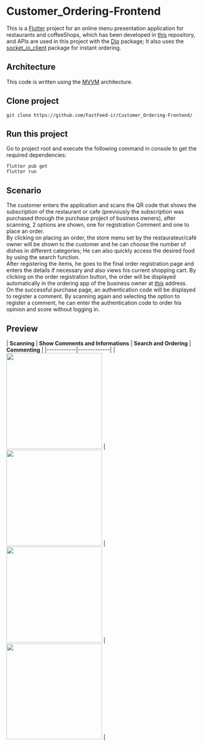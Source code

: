 # Customer_Ordering-Frontend
This is a <a href="https://github.com/flutter/flutter">Flutter</a> project for an online menu presentation application for restaurants and coffeeShops, which has been developed in <a href="https://github.com/FastFeed-ir/FastFeed-Backend">this</a> repository, and APIs are used in this project with the <a href="https://pub.dev/packages/dio">Dio</a> package; It also uses the <a href="https://pub.dev/packages/socket_io_client">socket_io_client</a> package for instant ordering.
## Architecture
This code is written using the <a href="http://github.com/jitsm555/flutter-mvvm/">MVVM</a> architecture.
## Clone project


```
git clone https://github.com/FastFeed-ir/Customer_Ordering-Frontend/
```

## Run this project

Go to project root and execute the following command in console to get the required dependencies: 

```
flutter pub get 
flutter run
```


## Scenario 
The customer enters the application and scans the QR code that shows the subscription of the restaurant or cafe (previously the subscription was purchased through the purchase project of business owners), after scanning, 2 options are shown, one for registration Comment and one to place an order.<br>
By clicking on placing an order, the store menu set by the restaurateur/café owner will be shown to the customer and he can choose the number of dishes in different categories; He can also quickly access the desired food by using the search function.<br>
After registering the items, he goes to the final order registration page and enters the details if necessary and also views his current shopping cart. By clicking on the order registration button, the order will be displayed automatically in the ordering app of the business owner at <a href="https://github.com/FastFeed-ir/Owner_Ordering-Frontend">this</a> address.<br>
On the successful purchase page, an authentication code will be displayed to register a comment. By scanning again and selecting the option to register a comment, he can enter the authentication code to order his opinion and score without logging in.
## Preview
 | **Scanning**      | **Show Comments and Informations**     | **Search and Ordering**      | **Commenting**     |
|------------|-------------| 
|  <img src="https://github.com/FastFeed-ir/Customer_Ordering-Frontend/assets/75057732/a2828f84-6b25-4713-b5e2-f952f6f3d395" width="250"> |  <img src="https://github.com/FastFeed-ir/Customer_Ordering-Frontend/assets/75057732/8eab75fd-2a22-4e2a-bc81-46bef98c3140.gif" width="250"> |  <img src="https://github.com/FastFeed-ir/Customer_Ordering-Frontend/assets/75057732/9dce6015-1d96-4711-a1cc-ca34a5d95d75" width="250"> |  <img src="https://github.com/FastFeed-ir/Customer_Ordering-Frontend/assets/75057732/303a9429-2139-4b0c-b387-9e7165807a40" width="250"> |



